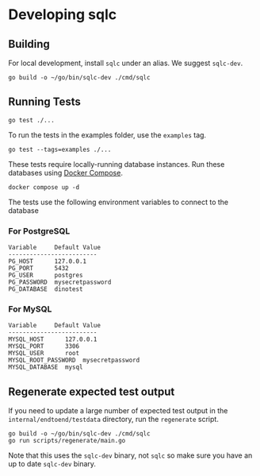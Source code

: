 # Developing sqlc

## Building

For local development, install `sqlc` under an alias. We suggest `sqlc-dev`.

```
go build -o ~/go/bin/sqlc-dev ./cmd/sqlc
```

## Running Tests

```
go test ./...
```

To run the tests in the examples folder, use the `examples` tag.

```
go test --tags=examples ./...
```

These tests require locally-running database instances. Run these databases
using [Docker Compose](https://docs.docker.com/compose/).

```
docker compose up -d
```

The tests use the following environment variables to connect to the
database

### For PostgreSQL

```
Variable     Default Value
-------------------------
PG_HOST      127.0.0.1
PG_PORT      5432
PG_USER      postgres
PG_PASSWORD  mysecretpassword
PG_DATABASE  dinotest
```

### For MySQL

```
Variable     Default Value
-------------------------
MYSQL_HOST      127.0.0.1
MYSQL_PORT      3306
MYSQL_USER      root
MYSQL_ROOT_PASSWORD  mysecretpassword
MYSQL_DATABASE  mysql
```

## Regenerate expected test output

If you need to update a large number of expected test output in the
`internal/endtoend/testdata` directory, run the `regenerate` script.

```
go build -o ~/go/bin/sqlc-dev ./cmd/sqlc
go run scripts/regenerate/main.go
```

Note that this uses the `sqlc-dev` binary, not `sqlc` so make sure you have an
up to date `sqlc-dev` binary.
